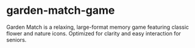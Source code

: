 # garden-match-game
Garden Match is a relaxing, large-format memory game featuring classic flower and nature icons. Optimized for clarity and easy interaction for seniors.
